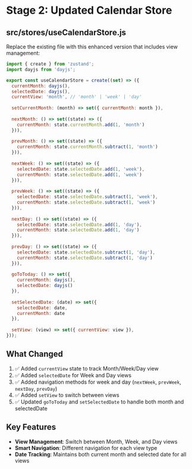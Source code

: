 # Stage 2: Updated Calendar Store

## src/stores/useCalendarStore.js

Replace the existing file with this enhanced version that includes view management:

```javascript
import { create } from 'zustand';
import dayjs from 'dayjs';

export const useCalendarStore = create((set) => ({
  currentMonth: dayjs(),
  selectedDate: dayjs(),
  currentView: 'month', // 'month' | 'week' | 'day'
  
  setCurrentMonth: (month) => set({ currentMonth: month }),
  
  nextMonth: () => set((state) => ({
    currentMonth: state.currentMonth.add(1, 'month')
  })),
  
  prevMonth: () => set((state) => ({
    currentMonth: state.currentMonth.subtract(1, 'month')
  })),
  
  nextWeek: () => set((state) => ({
    selectedDate: state.selectedDate.add(1, 'week'),
    currentMonth: state.selectedDate.add(1, 'week')
  })),
  
  prevWeek: () => set((state) => ({
    selectedDate: state.selectedDate.subtract(1, 'week'),
    currentMonth: state.selectedDate.subtract(1, 'week')
  })),
  
  nextDay: () => set((state) => ({
    selectedDate: state.selectedDate.add(1, 'day'),
    currentMonth: state.selectedDate.add(1, 'day')
  })),
  
  prevDay: () => set((state) => ({
    selectedDate: state.selectedDate.subtract(1, 'day'),
    currentMonth: state.selectedDate.subtract(1, 'day')
  })),
  
  goToToday: () => set({ 
    currentMonth: dayjs(),
    selectedDate: dayjs()
  }),
  
  setSelectedDate: (date) => set({ 
    selectedDate: date,
    currentMonth: date
  }),
  
  setView: (view) => set({ currentView: view }),
}));
```

## What Changed

1. ✅ Added `currentView` state to track Month/Week/Day view
2. ✅ Added `selectedDate` for Week and Day views
3. ✅ Added navigation methods for week and day (`nextWeek`, `prevWeek`, `nextDay`, `prevDay`)
4. ✅ Added `setView` to switch between views
5. ✅ Updated `goToToday` and `setSelectedDate` to handle both month and selectedDate

## Key Features

- **View Management**: Switch between Month, Week, and Day views
- **Smart Navigation**: Different navigation for each view type
- **Date Tracking**: Maintains both current month and selected date for all views
